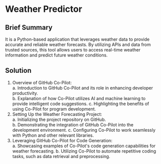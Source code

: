 # Weather Predictor

## Brief Summary
It is a Python-based application that leverages weather data to provide accurate and reliable weather forecasts. By utilizing APIs and data from trusted sources, this tool allows users to access real-time weather information and predict future weather conditions.

## Solution
1. Overview of GitHub Co-Pilot:  
   a. Introduction to GitHub Co-Pilot and its role in enhancing developer productivity.  
   b. Explanation of how Co-Pilot utilizes AI and machine learning to provide intelligent code 
      suggestions. 
   c. Highlighting the benefits of using Co-Pilot for program development.
2. Setting Up the Weather Forecasting Project:  
   a. Initializing the project repository on GitHub.   
   b. Demonstrating the integration of GitHub Co-Pilot into the development environment.
   c. Configuring Co-Pilot to work seamlessly with Python and other relevant libraries.
3. Leveraging GitHub Co-Pilot for Code Generation:   
   a. Showcasing examples of Co-Pilot's code generation capabilities for weather forecasting.
   b. Utilizing Co-Pilot to automate repetitive coding tasks, such as data retrieval and 
   preprocessing.  
